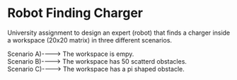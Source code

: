 # Robot Finding Charger
University assignment to design an expert (robot) that finds a charger inside a workspace (20x20 matrix) in three different scenarios.

Scenario A)----> The workspace is empy.<br>
Scenario B)----> The workspace has 50 scatterd obstacles.<br>
Scenario C)----> The workspace has a pi shaped obstacle.
